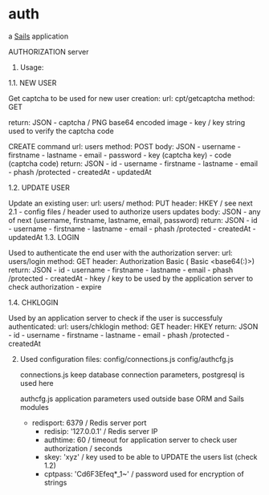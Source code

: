 # auth

a [Sails](http://sailsjs.org) application


AUTHORIZATION server

1. Usage:

1.1. NEW USER

   Get captcha to be used for new user creation:
   url:    cpt/getcaptcha
   method: GET

   return: JSON 
		- captcha / PNG base64 encoded image
		- key / key string used to verify the captcha code
   
   CREATE command
   url: 	users
   method: 	POST
   body: 	JSON
			- username
			- firstname
			- lastname
			- email
			- password
			- key (captcha key)
			- code (captcha code)
   return: 	JSON
			- id
			- username
			- firstname
			- lastname
			- email
			- phash /protected
			- createdAt
			- updatedAt

1.2. UPDATE USER
   
   Update an existing user:
   url: 	users/<uid>
   method: 	PUT
   header:	HKEY  / see next 2.1 - config files / header used to authorize users updates
   body:	JSON
			- any of next (username, firstname, lastname, email, password)
   return:	JSON
			- id
			- username
			- firstname
			- lastname
			- email
			- phash /protected
			- createdAt
			- updatedAt
1.3. LOGIN

   Used to authenticate the end user with the authorization server:
   url: 	users/login
   method:	GET
   header:	Authorization Basic ( Basic <base64(<user>:<password>)>)
   return: 	JSON
			- id
			- username
			- firstname
			- lastname
			- email
			- phash /protected
			- createdAt
			- hkey / key to be used by the application server to check authorization - expire

1.4. CHKLOGIN

   Used by an application server to check if the user is successfuly authenticated:
   url:		users/chklogin
   method:	GET
   header:	HKEY
      return: 	JSON
			- id
			- username
			- firstname
			- lastname
			- email
			- phash /protected
			- createdAt



2. Used configuration files:
	config/connections.js
	config/authcfg.js

   connections.js
   keep database connection parameters, postgresql is used here

   authcfg.js
   application parameters used outside base ORM and Sails modules
	- redisport: 6379         / Redis server port
    	- redisip: '127.0.0.1'    / Redis server IP
    	- authtime: 60  / timeout for application server to check user authorization / seconds
    	- skey: 'xyz'   / key used to be able to UPDATE the users list (check 1.2)
    	- cptpass: 'Cd6F3Efeq*_1~'  / password used for encryption of strings


   
